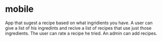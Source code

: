# mobile

App that sugest a recipe based on what ingridients you have.
 A user can give a list of his ingredints and recive a list of recipes that use just those ingredients.
 The user can rate a recipe he tried.
 An admin can add recipes.
 

